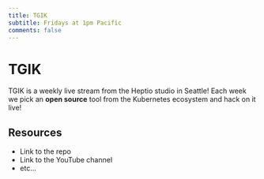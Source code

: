 ```yaml
---
title: TGIK
subtitle: Fridays at 1pm Pacific
comments: false
---
```


# TGIK

TGIK is a weekly live stream from the Heptio studio in Seattle!
Each week we pick an **open source** tool from the Kubernetes ecosystem and hack on it live!

## Resources

 - Link to the repo
 - Link to the YouTube channel
 - etc...